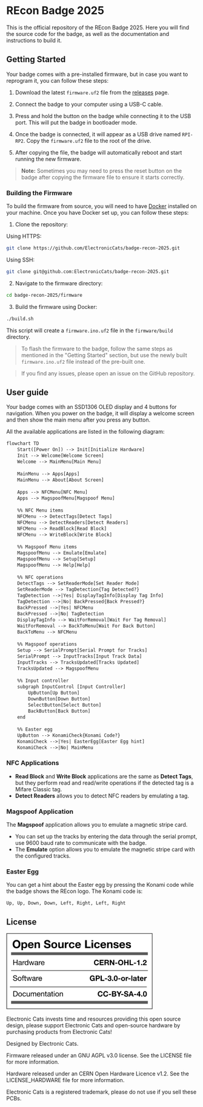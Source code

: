 # REcon Badge 2025

This is the official repository of the REcon Badge 2025. Here you will find the source code for the badge, as well as the documentation and instructions to build it.

## Getting Started

Your badge comes with a pre-installed firmware, but in case you want to reprogram it, you can follow these steps:

1. Download the latest `firmware.uf2` file from the [releases](https://github.com/ElectronicCats/badge-recon-2025/releases/latest) page.

2. Connect the badge to your computer using a USB-C cable.

3. Press and hold the button on the badge while connecting it to the USB port. This will put the badge in bootloader mode.

4. Once the badge is connected, it will appear as a USB drive named `RPI-RP2`. Copy the `firmware.uf2` file to the root of the drive.

5. After copying the file, the badge will automatically reboot and start running the new firmware.

> **Note:** Sometimes you may need to press the reset button on the badge after copying the firmware file to ensure it starts correctly.

### Building the Firmware

To build the firmware from source, you will need to have [Docker](https://www.docker.com/) installed on your machine. Once you have Docker set up, you can follow these steps:

1. Clone the repository:

Using HTTPS:

```bash
git clone https://github.com/ElectronicCats/badge-recon-2025.git
```

Using SSH:

```bash
git clone git@github.com:ElectronicCats/badge-recon-2025.git
```

2. Navigate to the firmware directory:

```bash
cd badge-recon-2025/firmware
```

3. Build the firmware using Docker:

```bash
./build.sh
```

This script will create a `firmware.ino.uf2` file in the `firmware/build` directory.

> To flash the firmware to the badge, follow the same steps as mentioned in the "Getting Started" section, but use the newly built `firmware.ino.uf2` file instead of the pre-built one.

> If you find any issues, please open an issue on the GitHub repository.

## User guide

Your badge comes with an SSD1306 OLED display and 4 buttons for navigation. When you power on the badge, it will display a welcome screen and then show the main menu after you press any button.

All the available applications are listed in the following diagram:

```mermaid
flowchart TD
    Start([Power On]) --> Init[Initialize Hardware]
    Init --> Welcome[Welcome Screen]
    Welcome --> MainMenu[Main Menu]
    
    MainMenu --> Apps[Apps]
    MainMenu --> About[About Screen]
    
    Apps --> NFCMenu[NFC Menu]
    Apps --> MagspoofMenu[Magspoof Menu]
    
    %% NFC Menu items
    NFCMenu --> DetectTags[Detect Tags]
    NFCMenu --> DetectReaders[Detect Readers]
    NFCMenu --> ReadBlock[Read Block]
    NFCMenu --> WriteBlock[Write Block]
    
    %% Magspoof Menu items
    MagspoofMenu --> Emulate[Emulate]
    MagspoofMenu --> Setup[Setup]
    MagspoofMenu --> Help[Help]
    
    %% NFC operations
    DetectTags --> SetReaderMode[Set Reader Mode]
    SetReaderMode --> TagDetection{Tag Detected?}
    TagDetection -->|Yes| DisplayTagInfo[Display Tag Info]
    TagDetection -->|No| BackPressed{Back Pressed?}
    BackPressed -->|Yes| NFCMenu
    BackPressed -->|No| TagDetection
    DisplayTagInfo --> WaitForRemoval[Wait For Tag Removal]
    WaitForRemoval --> BackToMenu[Wait For Back Button]
    BackToMenu --> NFCMenu
    
    %% Magspoof operations
    Setup --> SerialPrompt[Serial Prompt for Tracks]
    SerialPrompt --> InputTracks[Input Track Data]
    InputTracks --> TracksUpdated[Tracks Updated]
    TracksUpdated --> MagspoofMenu
    
    %% Input controller
    subgraph InputControl [Input Controller]
        UpButton[Up Button]
        DownButton[Down Button]
        SelectButton[Select Button]
        BackButton[Back Button]
    end
    
    %% Easter egg
    UpButton --> KonamiCheck{Konami Code?}
    KonamiCheck -->|Yes| EasterEgg[Easter Egg hint]
    KonamiCheck -->|No| MainMenu
```

### NFC Applications

- **Read Block** and **Write Block** applications are the same as **Detect Tags**, but they perform read and read/write operations if the detected tag is a Mifare Classic tag.
- **Detect Readers** allows you to detect NFC readers by emulating a tag.

### Magspoof Application

The **Magspoof** application allows you to emulate a magnetic stripe card.

- You can set up the tracks by entering the data through the serial prompt, use 9600 baud rate to communicate with the badge.
- The **Emulate** option allows you to emulate the magnetic stripe card with the configured tracks.

### Easter Egg

You can get a hint about the Easter egg by pressing the Konami code while the badge shows the REcon logo. The Konami code is:

```
Up, Up, Down, Down, Left, Right, Left, Right
```

## License

<a href="https://github.com/ElectronicCats">
    <img src="https://github.com/ElectronicCats/AjoloteBoard/raw/master/OpenSourceLicense.png" height="200" />
</a>

Electronic Cats invests time and resources providing this open source design, please support Electronic Cats and open-source hardware by purchasing products from Electronic Cats!

Designed by Electronic Cats.

Firmware released under an GNU AGPL v3.0 license. See the LICENSE file for more information.

Hardware released under an CERN Open Hardware Licence v1.2. See the LICENSE_HARDWARE file for more information.

Electronic Cats is a registered trademark, please do not use if you sell these PCBs.
